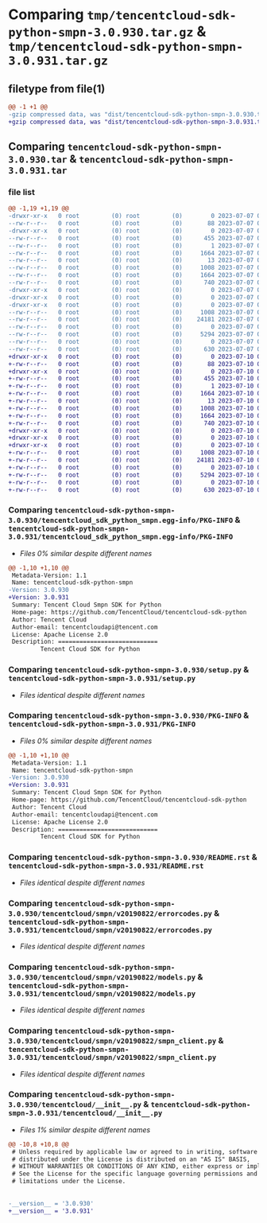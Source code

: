 # Comparing `tmp/tencentcloud-sdk-python-smpn-3.0.930.tar.gz` & `tmp/tencentcloud-sdk-python-smpn-3.0.931.tar.gz`

## filetype from file(1)

```diff
@@ -1 +1 @@
-gzip compressed data, was "dist/tencentcloud-sdk-python-smpn-3.0.930.tar", last modified: Fri Jul  7 00:30:52 2023, max compression
+gzip compressed data, was "dist/tencentcloud-sdk-python-smpn-3.0.931.tar", last modified: Mon Jul 10 00:50:58 2023, max compression
```

## Comparing `tencentcloud-sdk-python-smpn-3.0.930.tar` & `tencentcloud-sdk-python-smpn-3.0.931.tar`

### file list

```diff
@@ -1,19 +1,19 @@
-drwxr-xr-x   0 root         (0) root         (0)        0 2023-07-07 00:30:52.000000 tencentcloud-sdk-python-smpn-3.0.930/
--rw-r--r--   0 root         (0) root         (0)       88 2023-07-07 00:30:52.000000 tencentcloud-sdk-python-smpn-3.0.930/setup.cfg
-drwxr-xr-x   0 root         (0) root         (0)        0 2023-07-07 00:30:52.000000 tencentcloud-sdk-python-smpn-3.0.930/tencentcloud_sdk_python_smpn.egg-info/
--rw-r--r--   0 root         (0) root         (0)      455 2023-07-07 00:30:52.000000 tencentcloud-sdk-python-smpn-3.0.930/tencentcloud_sdk_python_smpn.egg-info/SOURCES.txt
--rw-r--r--   0 root         (0) root         (0)        1 2023-07-07 00:30:52.000000 tencentcloud-sdk-python-smpn-3.0.930/tencentcloud_sdk_python_smpn.egg-info/dependency_links.txt
--rw-r--r--   0 root         (0) root         (0)     1664 2023-07-07 00:30:52.000000 tencentcloud-sdk-python-smpn-3.0.930/tencentcloud_sdk_python_smpn.egg-info/PKG-INFO
--rw-r--r--   0 root         (0) root         (0)       13 2023-07-07 00:30:52.000000 tencentcloud-sdk-python-smpn-3.0.930/tencentcloud_sdk_python_smpn.egg-info/top_level.txt
--rw-r--r--   0 root         (0) root         (0)     1008 2023-07-07 00:30:52.000000 tencentcloud-sdk-python-smpn-3.0.930/setup.py
--rw-r--r--   0 root         (0) root         (0)     1664 2023-07-07 00:30:52.000000 tencentcloud-sdk-python-smpn-3.0.930/PKG-INFO
--rw-r--r--   0 root         (0) root         (0)      740 2023-07-07 00:30:52.000000 tencentcloud-sdk-python-smpn-3.0.930/README.rst
-drwxr-xr-x   0 root         (0) root         (0)        0 2023-07-07 00:30:52.000000 tencentcloud-sdk-python-smpn-3.0.930/tencentcloud/
-drwxr-xr-x   0 root         (0) root         (0)        0 2023-07-07 00:30:52.000000 tencentcloud-sdk-python-smpn-3.0.930/tencentcloud/smpn/
-drwxr-xr-x   0 root         (0) root         (0)        0 2023-07-07 00:30:52.000000 tencentcloud-sdk-python-smpn-3.0.930/tencentcloud/smpn/v20190822/
--rw-r--r--   0 root         (0) root         (0)     1008 2023-07-07 00:30:52.000000 tencentcloud-sdk-python-smpn-3.0.930/tencentcloud/smpn/v20190822/errorcodes.py
--rw-r--r--   0 root         (0) root         (0)    24181 2023-07-07 00:30:52.000000 tencentcloud-sdk-python-smpn-3.0.930/tencentcloud/smpn/v20190822/models.py
--rw-r--r--   0 root         (0) root         (0)        0 2023-07-07 00:30:52.000000 tencentcloud-sdk-python-smpn-3.0.930/tencentcloud/smpn/v20190822/__init__.py
--rw-r--r--   0 root         (0) root         (0)     5294 2023-07-07 00:30:52.000000 tencentcloud-sdk-python-smpn-3.0.930/tencentcloud/smpn/v20190822/smpn_client.py
--rw-r--r--   0 root         (0) root         (0)        0 2023-07-07 00:30:52.000000 tencentcloud-sdk-python-smpn-3.0.930/tencentcloud/smpn/__init__.py
--rw-r--r--   0 root         (0) root         (0)      630 2023-07-07 00:30:52.000000 tencentcloud-sdk-python-smpn-3.0.930/tencentcloud/__init__.py
+drwxr-xr-x   0 root         (0) root         (0)        0 2023-07-10 00:50:58.000000 tencentcloud-sdk-python-smpn-3.0.931/
+-rw-r--r--   0 root         (0) root         (0)       88 2023-07-10 00:50:58.000000 tencentcloud-sdk-python-smpn-3.0.931/setup.cfg
+drwxr-xr-x   0 root         (0) root         (0)        0 2023-07-10 00:50:58.000000 tencentcloud-sdk-python-smpn-3.0.931/tencentcloud_sdk_python_smpn.egg-info/
+-rw-r--r--   0 root         (0) root         (0)      455 2023-07-10 00:50:58.000000 tencentcloud-sdk-python-smpn-3.0.931/tencentcloud_sdk_python_smpn.egg-info/SOURCES.txt
+-rw-r--r--   0 root         (0) root         (0)        1 2023-07-10 00:50:58.000000 tencentcloud-sdk-python-smpn-3.0.931/tencentcloud_sdk_python_smpn.egg-info/dependency_links.txt
+-rw-r--r--   0 root         (0) root         (0)     1664 2023-07-10 00:50:58.000000 tencentcloud-sdk-python-smpn-3.0.931/tencentcloud_sdk_python_smpn.egg-info/PKG-INFO
+-rw-r--r--   0 root         (0) root         (0)       13 2023-07-10 00:50:58.000000 tencentcloud-sdk-python-smpn-3.0.931/tencentcloud_sdk_python_smpn.egg-info/top_level.txt
+-rw-r--r--   0 root         (0) root         (0)     1008 2023-07-10 00:50:58.000000 tencentcloud-sdk-python-smpn-3.0.931/setup.py
+-rw-r--r--   0 root         (0) root         (0)     1664 2023-07-10 00:50:58.000000 tencentcloud-sdk-python-smpn-3.0.931/PKG-INFO
+-rw-r--r--   0 root         (0) root         (0)      740 2023-07-10 00:50:58.000000 tencentcloud-sdk-python-smpn-3.0.931/README.rst
+drwxr-xr-x   0 root         (0) root         (0)        0 2023-07-10 00:50:58.000000 tencentcloud-sdk-python-smpn-3.0.931/tencentcloud/
+drwxr-xr-x   0 root         (0) root         (0)        0 2023-07-10 00:50:58.000000 tencentcloud-sdk-python-smpn-3.0.931/tencentcloud/smpn/
+drwxr-xr-x   0 root         (0) root         (0)        0 2023-07-10 00:50:58.000000 tencentcloud-sdk-python-smpn-3.0.931/tencentcloud/smpn/v20190822/
+-rw-r--r--   0 root         (0) root         (0)     1008 2023-07-10 00:50:58.000000 tencentcloud-sdk-python-smpn-3.0.931/tencentcloud/smpn/v20190822/errorcodes.py
+-rw-r--r--   0 root         (0) root         (0)    24181 2023-07-10 00:50:58.000000 tencentcloud-sdk-python-smpn-3.0.931/tencentcloud/smpn/v20190822/models.py
+-rw-r--r--   0 root         (0) root         (0)        0 2023-07-10 00:50:58.000000 tencentcloud-sdk-python-smpn-3.0.931/tencentcloud/smpn/v20190822/__init__.py
+-rw-r--r--   0 root         (0) root         (0)     5294 2023-07-10 00:50:58.000000 tencentcloud-sdk-python-smpn-3.0.931/tencentcloud/smpn/v20190822/smpn_client.py
+-rw-r--r--   0 root         (0) root         (0)        0 2023-07-10 00:50:58.000000 tencentcloud-sdk-python-smpn-3.0.931/tencentcloud/smpn/__init__.py
+-rw-r--r--   0 root         (0) root         (0)      630 2023-07-10 00:50:58.000000 tencentcloud-sdk-python-smpn-3.0.931/tencentcloud/__init__.py
```

### Comparing `tencentcloud-sdk-python-smpn-3.0.930/tencentcloud_sdk_python_smpn.egg-info/PKG-INFO` & `tencentcloud-sdk-python-smpn-3.0.931/tencentcloud_sdk_python_smpn.egg-info/PKG-INFO`

 * *Files 0% similar despite different names*

```diff
@@ -1,10 +1,10 @@
 Metadata-Version: 1.1
 Name: tencentcloud-sdk-python-smpn
-Version: 3.0.930
+Version: 3.0.931
 Summary: Tencent Cloud Smpn SDK for Python
 Home-page: https://github.com/TencentCloud/tencentcloud-sdk-python
 Author: Tencent Cloud
 Author-email: tencentcloudapi@tencent.com
 License: Apache License 2.0
 Description: ============================
         Tencent Cloud SDK for Python
```

### Comparing `tencentcloud-sdk-python-smpn-3.0.930/setup.py` & `tencentcloud-sdk-python-smpn-3.0.931/setup.py`

 * *Files identical despite different names*

### Comparing `tencentcloud-sdk-python-smpn-3.0.930/PKG-INFO` & `tencentcloud-sdk-python-smpn-3.0.931/PKG-INFO`

 * *Files 0% similar despite different names*

```diff
@@ -1,10 +1,10 @@
 Metadata-Version: 1.1
 Name: tencentcloud-sdk-python-smpn
-Version: 3.0.930
+Version: 3.0.931
 Summary: Tencent Cloud Smpn SDK for Python
 Home-page: https://github.com/TencentCloud/tencentcloud-sdk-python
 Author: Tencent Cloud
 Author-email: tencentcloudapi@tencent.com
 License: Apache License 2.0
 Description: ============================
         Tencent Cloud SDK for Python
```

### Comparing `tencentcloud-sdk-python-smpn-3.0.930/README.rst` & `tencentcloud-sdk-python-smpn-3.0.931/README.rst`

 * *Files identical despite different names*

### Comparing `tencentcloud-sdk-python-smpn-3.0.930/tencentcloud/smpn/v20190822/errorcodes.py` & `tencentcloud-sdk-python-smpn-3.0.931/tencentcloud/smpn/v20190822/errorcodes.py`

 * *Files identical despite different names*

### Comparing `tencentcloud-sdk-python-smpn-3.0.930/tencentcloud/smpn/v20190822/models.py` & `tencentcloud-sdk-python-smpn-3.0.931/tencentcloud/smpn/v20190822/models.py`

 * *Files identical despite different names*

### Comparing `tencentcloud-sdk-python-smpn-3.0.930/tencentcloud/smpn/v20190822/smpn_client.py` & `tencentcloud-sdk-python-smpn-3.0.931/tencentcloud/smpn/v20190822/smpn_client.py`

 * *Files identical despite different names*

### Comparing `tencentcloud-sdk-python-smpn-3.0.930/tencentcloud/__init__.py` & `tencentcloud-sdk-python-smpn-3.0.931/tencentcloud/__init__.py`

 * *Files 1% similar despite different names*

```diff
@@ -10,8 +10,8 @@
 # Unless required by applicable law or agreed to in writing, software
 # distributed under the License is distributed on an "AS IS" BASIS,
 # WITHOUT WARRANTIES OR CONDITIONS OF ANY KIND, either express or implied.
 # See the License for the specific language governing permissions and
 # limitations under the License.
 
 
-__version__ = '3.0.930'
+__version__ = '3.0.931'
```

